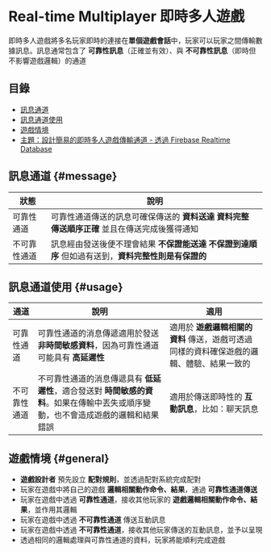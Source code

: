 # Real-time Multiplayer 即時多人遊戲

即時多人遊戲將多名玩家即時的連接在**單個遊戲會話**中，玩家可以玩家之間傳輸數據訊息。訊息通常包含了 **可靠性訊息**（正確並有效）、與 **不可靠性訊息**（即時但不影響遊戲邏輯）的通道

## 目錄

* [訊息通道](./#message)
* [訊息通道使用](./#usage)
* [遊戲情境](./#general)
* [主題：設計簡易的即時多人遊戲傳輸通道 - 透過 Firebase Realtime Database](she-ji-jian-yi-de-ji-shi-duo-ren-you-xi-chuan-shu-tong-dao-tou-guo-firebase-realtime-database.md)

## 訊息通道 {#message}

| 狀態 | 說明 |
| --- | --- |
| 可靠性通道 | 可靠性通道傳送的訊息可確保傳送的   **資料送達**   **資料完整**   **傳送順序正確**   並且在傳送完成後獲得通知 |
| 不可靠性通道 | 訊息經由發送後便不理會結果   **不保證能送達**   **不保證到達順序**   但如過有送到，**資料完整性則是有保證的** |

## 訊息通道使用 {#usage}

| 通道 | 說明 | 適用 |
| --- | --- | --- |
| 可靠性通道 | 可靠性通道的消息傳遞適用於發送 **非時間敏感資料**，因為可靠性通道可能具有 **高延遲性** | 適用於 **遊戲邏輯相關的資料** 傳送，遊戲可透過同樣的資料確保遊戲的邏輯、體驗、結果一致的 |
| 不可靠性通道 | 不可靠性通道的消息傳遞具有 **低延遲性**，適合發送對 **時間敏感的資料**。如果在傳輸中丟失或順序變動，也不會造成遊戲的邏輯和結果錯誤 | 適用於傳送即時性的 **互動訊息**，比如：聊天訊息 |

## 遊戲情境 {#general}

* **遊戲設計者** 預先設立 **配對規則**，並透過配對系統完成配對
* 玩家在遊戲中將自己的遊戲 **邏輯相關動作命令、結果**，通過 **可靠性通道傳送**
* 玩家在遊戲中透過 **可靠性通道**，接收其他玩家的 **遊戲邏輯相關動作命令、結果**，並作用其邏輯
* 玩家在遊戲中透過 **不可靠性通道** 傳送互動訊息
* 玩家在遊戲中透過 **不可靠性通道**，接收其他玩家傳送的互動訊息，並予以呈現
* 透過相同的邏輯處理與可靠性通道的資料，玩家將能順利完成遊戲

